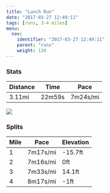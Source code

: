 ```yaml
---
title: "Lunch Run"
date: "2017-03-27 12:49:11"
tags: [runs, 3-4 miles]
menu:
  nav:
    identifier: "2017-03-27 12:49:11"
    parent: "runs"
    weight: 130
---
```


### Stats

| Distance | Time | Pace |
|----------|------|------|
|3.11mi|22m59s|7m24s/mi|

<img src='https://maps.googleapis.com/maps/api/staticmap?maptype=roadmap&path=enc:ypjeIr|vLv@ZAfDtAc@R_I|D}BfCpAR~CoJjDJkG|DsChB`@zAtDgKnE@cG~BiCrCCnBbEiKjEAwFfCuCpDRlAdDiKrE@eGvBaClDEdBpDeKrEGcFzB}ChDAfBzDoKtDLiGvDcCbCt@~@lDeKbEDqGdDoCfC`@lA|DkMhHUqE&key=AIzaSyC1MId7bFpkLXNAaYhBSTb8jLyiSqzbDtM&size=800x800&markers=color:yellow|label:S|53.47101,-2.25242&markers=color:green|label:F|53.47078999999998,-2.2525600000000003'>

### Splits

| Mile | Pace | Elevation |
|------|------|-----------|
|1|7m17s/mi|-15.7ft|
|2|7m16s/mi|0ft|
|3|7m33s/mi|14.1ft|
|4|8m17s/mi|-1ft|
